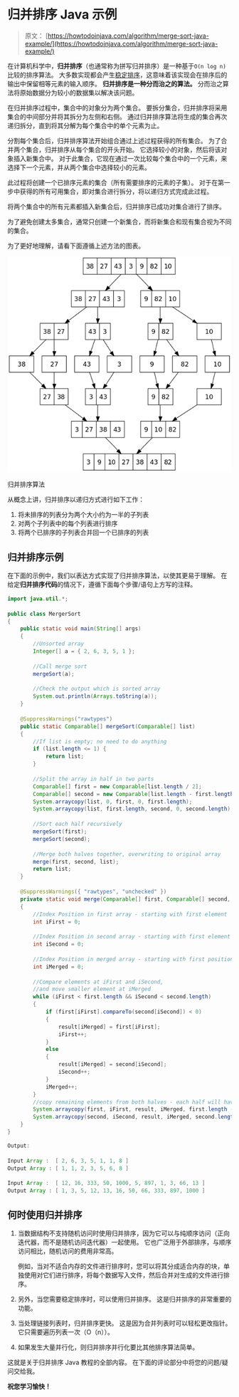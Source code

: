 # 归并排序 Java 示例

> 原文： [https://howtodoinjava.com/algorithm/merge-sort-java-example/](https://howtodoinjava.com/algorithm/merge-sort-java-example/)

在计算机科学中，**归并排序**（也通常称为拼写归并排序）是一种基于`O(n log n)`比较的排序算法。 大多数实现都会产生[稳定排序](https://en.wikipedia.org/wiki/Sorting_algorithm#Stability)，这意味着该实现会在排序后的输出中保留相等元素的输入顺序。 **归并排序是一种分而治之的算法。** 分而治之算法将原始数据分为较小的数据集以解决该问题。

在归并排序过程中，集合中的对象分为两个集合。 要拆分集合，归并排序将采用集合的中间部分并将其拆分为左侧和右侧。 通过归并排序算法将生成的集合再次递归拆分，直到将其分解为每个集合中的单个元素为止。

分割每个集合后，归并排序算法开始组合通过上述过程获得的所有集合。 为了合并两个集合，归并排序从每个集合的开头开始。 它选择较小的对象，然后将该对象插入新集合中。 对于此集合，它现在通过一次比较每个集合中的一个元素，来选择下一个元素，并从两个集合中选择较小的元素。

此过程将创建一个已排序元素的集合（所有需要排序的元素的子集）。 对于在第一步中获得的所有可用集合，即对集合进行拆分，将以递归方式完成此过程。

将两个集合中的所有元素都插入新集合后，归并排序已成功对集合进行了排序。

为了避免创建太多集合，通常只创建一个新集合，而将新集合和现有集合视为不同的集合。

为了更好地理解，请看下面遵循上述方法的图表。

![Merge sort algorithm](img/f9fb0b2a244e9220465a4cabe3956fe6.png)

归并排序算法



从概念上讲，归并排序以递归方式进行如下工作：

1.  将未排序的列表分为两个大小约为一半的子列表
2.  对两个子列表中的每个列表进行排序
3.  将两个已排序的子列表合并回一个已排序的列表

## 归并排序示例

在下面的示例中，我们以表达方式实现了归并排序算法，以使其更易于理解。 在给定**归并排序代码**的情况下，遵循下面每个步骤/语句上方写的注释。

```java
import java.util.*;

public class MergerSort 
{
	public static void main(String[] args) 
	{
		//Unsorted array
		Integer[] a = { 2, 6, 3, 5, 1 };

		//Call merge sort
		mergeSort(a);

		//Check the output which is sorted array
		System.out.println(Arrays.toString(a));
	}

	@SuppressWarnings("rawtypes") 
	public static Comparable[] mergeSort(Comparable[] list) 
	{
		//If list is empty; no need to do anything
        if (list.length <= 1) {
            return list;
        }

        //Split the array in half in two parts
        Comparable[] first = new Comparable[list.length / 2];
        Comparable[] second = new Comparable[list.length - first.length];
        System.arraycopy(list, 0, first, 0, first.length);
        System.arraycopy(list, first.length, second, 0, second.length);

        //Sort each half recursively
        mergeSort(first);
        mergeSort(second);

        //Merge both halves together, overwriting to original array
        merge(first, second, list);
        return list;
    }

	@SuppressWarnings({ "rawtypes", "unchecked" }) 
    private static void merge(Comparable[] first, Comparable[] second, Comparable[] result) 
	{
        //Index Position in first array - starting with first element
        int iFirst = 0;

        //Index Position in second array - starting with first element
        int iSecond = 0;

        //Index Position in merged array - starting with first position
        int iMerged = 0;

        //Compare elements at iFirst and iSecond, 
        //and move smaller element at iMerged
        while (iFirst < first.length && iSecond < second.length) 
        {
            if (first[iFirst].compareTo(second[iSecond]) < 0) 
            {
                result[iMerged] = first[iFirst];
                iFirst++;
            } 
            else 
            {
                result[iMerged] = second[iSecond];
                iSecond++;
            }
            iMerged++;
        }
        //copy remaining elements from both halves - each half will have already sorted elements
        System.arraycopy(first, iFirst, result, iMerged, first.length - iFirst);
        System.arraycopy(second, iSecond, result, iMerged, second.length - iSecond);
    }
}

```

```java
Output:

Input Array :  [ 2, 6, 3, 5, 1, 1, 8 ]
Output Array : [ 1, 1, 2, 3, 5, 6, 8 ]

Input Array :  [ 12, 16, 333, 50, 1000, 5, 897, 1, 3, 66, 13 ]
Output Array : [ 1, 3, 5, 12, 13, 16, 50, 66, 333, 897, 1000 ]
```

## 何时使用归并排序

1.  当数据结构不支持随机访问时使用归并排序，因为它可以与纯顺序访问（正向迭代器，而不是随机访问迭代器）一起使用。 它也广泛用于外部排序，与顺序访问相比，随机访问的费用非常高。

    例如，当对不适合内存的文件进行排序时，您可以将其分成适合内存的块，单独使用对它们进行排序，将每个数据写入文件，然后合并对生成的文件进行排序。

2.  另外，当您需要稳定排序时，可以使用归并排序。 这是归并排序的非常重要的功能。
3.  当处理链接列表时，归并排序更快。 这是因为合并列表时可以轻松更改指针。 它只需要遍历列表一次（O（n））。
4.  如果发生大量并行化，则归并排序并行化要比其他排序算法简单。

这就是关于归并排序 Java 教程的全部内容。 在下面的评论部分中将您的问题/疑问交给我。

**祝您学习愉快！**